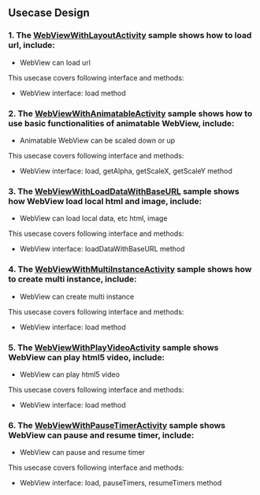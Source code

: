## Usecase Design

### 1. The [WebViewWithLayoutActivity](WebViewWithLayoutActivity.java) sample shows how to load url, include:

* WebView can load url

This usecase covers following interface and methods:

* WebView interface: load method



### 2. The [WebViewWithAnimatableActivity](WebViewWithAnimatableActivity.java) sample shows how to use basic functionalities of animatable WebView, include:

* Animatable WebView can be scaled down or up

This usecase covers following interface and methods:

* WebView interface: load, getAlpha, getScaleX, getScaleY method



### 3. The [WebViewWithLoadDataWithBaseURL](WebViewWithLoadDataWithBaseURL.java) sample shows how WebView load local html and image, include:

* WebView can load local data, etc html, image

This usecase covers following interface and methods:

* WebView interface: loadDataWithBaseURL method



### 4. The [WebViewWithMultiInstanceActivity](WebViewWithMultiInstanceActivity.java) sample shows how to create multi instance, include:

* WebView can create multi instance

This usecase covers following interface and methods:

* WebView interface: load method



### 5. The [WebViewWithPlayVideoActivity](WebViewWithPlayVideoActivity.java) sample shows WebView can play html5 video, include:

* WebView can play html5 video

This usecase covers following interface and methods:

* WebView interface: load method



### 6. The [WebViewWithPauseTimerActivity](WebViewWithPauseTimerActivity.java) sample shows WebView can pause and resume timer, include:

* WebView can pause and resume timer

This usecase covers following interface and methods:

* WebView interface: load, pauseTimers, resumeTimers method